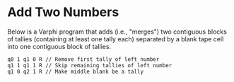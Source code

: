 # Add Two Numbers

Below is a Varphi program that adds (i.e., "merges") two contiguous blocks of tallies (containing at least one tally each) separated by a blank tape cell into one contiguous block of tallies.&#x20;

```
q0 1 q1 0 R // Remove first tally of left number
q1 1 q1 1 R // Skip remaining tallies of left number
q1 0 q2 1 R // Make middle blank be a tally
```

